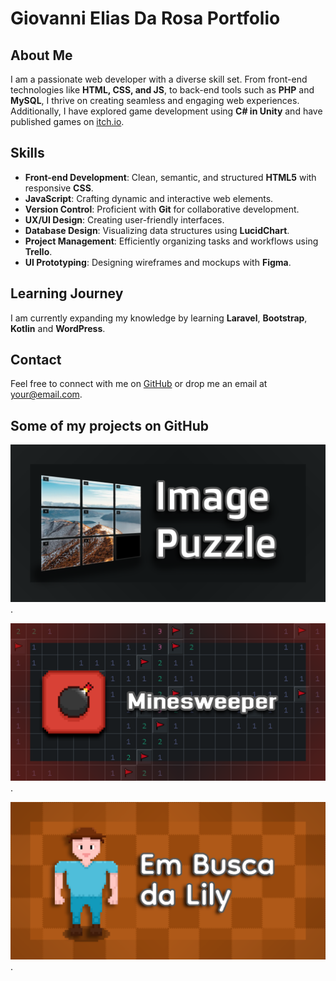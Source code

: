 # **Giovanni Elias Da Rosa Portfolio**

## **About Me**

I am a passionate web developer with a diverse skill set. From front-end technologies like **HTML, CSS, and JS**, to back-end tools such as **PHP** and **MySQL**, I thrive on creating seamless and engaging web experiences. Additionally, I have explored game development using **C# in Unity** and have published games on [itch.io](https://gstudio.itch.io/).

## **Skills**

- **Front-end Development**: Clean, semantic, and structured **HTML5** with responsive **CSS**.
- **JavaScript**: Crafting dynamic and interactive web elements.
- **Version Control**: Proficient with **Git** for collaborative development.
- **UX/UI Design**: Creating user-friendly interfaces.
- **Database Design**: Visualizing data structures using **LucidChart**.
- **Project Management**: Efficiently organizing tasks and workflows using **Trello**.
- **UI Prototyping**: Designing wireframes and mockups with **Figma**.

## **Learning Journey**

I am currently expanding my knowledge by learning **Laravel**, **Bootstrap**, **Kotlin** and **WordPress**.

## **Contact**

Feel free to connect with me on [GitHub](https://github.com/GiovanniEliasDaRosa) or drop me an email at [your@email.com](mailto:giovanniedarosa@gmail.com).

## Some of my projects on GitHub

[![Cover Image](https://raw.githubusercontent.com/GiovanniEliasDaRosa/Image-Puzzle/main/Cover.png)](https://github.com/GiovanniEliasDaRosa/Image-Puzzle).

[![Cover Image](https://raw.githubusercontent.com/GiovanniEliasDaRosa/Minesweeper/main/MineSweeper_Card.png)](https://github.com/GiovanniEliasDaRosa/Minesweeper).

[![Cover Image](https://raw.githubusercontent.com/GiovanniEliasDaRosa/Em-busca-da-Lily/main/Card.png)](https://github.com/GiovanniEliasDaRosa/Em-busca-da-Lily).
